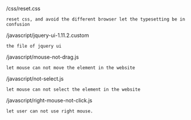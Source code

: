 /css/reset.css

	reset css, and avoid the different browser let the typesetting be in confusion

/javascript/jquery-ui-1.11.2.custom

	the file of jquery ui

/javascript/mouse-not-drag.js

	let mouse can not move the element in the website

/javascript/not-select.js

	let mouse can not select the element in the website

/javascript/right-mouse-not-click.js

	let user can not use right mouse.
